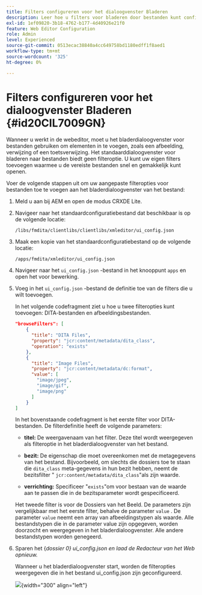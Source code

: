 ```yaml
---
title: Filters configureren voor het dialoogvenster Bladeren
description: Leer hoe u filters voor bladeren door bestanden kunt configureren
exl-id: 1ef09820-3b18-4762-b177-4d40926e21f0
feature: Web Editor Configuration
role: Admin
level: Experienced
source-git-commit: 0513ecac38840a4cc649758bd1180edff1f8aed1
workflow-type: tm+mt
source-wordcount: '325'
ht-degree: 0%

---
```


# Filters configureren voor het dialoogvenster Bladeren {#id20CIL7009GN}

Wanneer u werkt in de webeditor, moet u het bladerdialoogvenster voor bestanden gebruiken om elementen in te voegen, zoals een afbeelding, verwijzing of een toetsverwijzing. Het standaarddialoogvenster voor bladeren naar bestanden biedt geen filteroptie. U kunt uw eigen filters toevoegen waarmee u de vereiste bestanden snel en gemakkelijk kunt openen.

Voer de volgende stappen uit om uw aangepaste filteropties voor bestanden toe te voegen aan het bladerdialoogvenster van het bestand:

1. Meld u aan bij AEM en open de modus CRXDE Lite.

1. Navigeer naar het standaardconfiguratiebestand dat beschikbaar is op de volgende locatie:

   `/libs/fmdita/clientlibs/clientlibs/xmleditor/ui_config.json`

1. Maak een kopie van het standaardconfiguratiebestand op de volgende locatie:

   `/apps/fmdita/xmleditor/ui_config.json`

1. Navigeer naar het `ui_config.json` -bestand in het knooppunt `apps` en open het voor bewerking.

1. Voeg in het `ui_config.json` -bestand de definitie toe van de filters die u wilt toevoegen.

   In het volgende codefragment ziet u hoe u twee filteropties kunt toevoegen: DITA-bestanden en afbeeldingsbestanden.

   ```json
   "browseFilters": [
       {
         "title": "DITA Files",
         "property": "jcr:content/metadata/dita_class",
         "operation": "exists"
       },
       {
         "title": "Image Files",
         "property": "jcr:content/metadata/dc:format",
         "value": [        
           "image/jpeg",
           "image/gif",
           "image/png"
         ]
       }
   ]
   ```

   In het bovenstaande codefragment is het eerste filter voor DITA-bestanden. De filterdefinitie heeft de volgende parameters:

   - **titel:**   De weergavenaam van het filter. Deze titel wordt weergegeven als filteroptie in het bladerdialoogvenster van het bestand.

   - **bezit:**   De eigenschap die moet overeenkomen met de metagegevens van het bestand. Bijvoorbeeld, om slechts die dossiers toe te staan die `dita_class` meta-gegevens in hun bezit hebben, neemt de bezitsfilter &quot; `jcr:content/metadata/dita_class`&quot;als zijn waarde.

   - **verrichting:**   Specificeer &quot;`exists`&quot;om voor bestaan van de waarde aan te passen die in de bezitsparameter wordt gespecificeerd.

   Het tweede filter is voor de Dossiers van het Beeld. De parameters zijn vergelijkbaar met het eerste filter, behalve de parameter `value` . De parameter `value` neemt een array van afbeeldingstypen als waarde. Alle bestandstypen die in de parameter value zijn opgegeven, worden doorzocht en weergegeven in het bladerdialoogvenster. Alle andere bestandstypen worden genegeerd.

1. Sparen het {*dossier 0} ui\_config.json en laad de Redacteur van het Web opnieuw.*

   Wanneer u het bladerdialoogvenster start, worden de filteropties weergegeven die in het bestand ui\_config.json zijn geconfigureerd.

   ![](assets/file-browse-custom-filters.png){width="300" align="left"}
